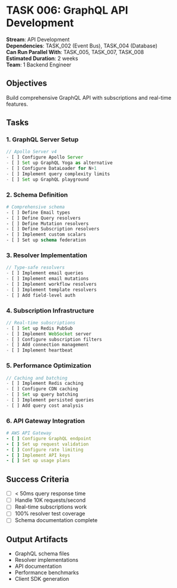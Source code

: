 # TASK 006: GraphQL API Development

**Stream**: API Development  
**Dependencies**: TASK_002 (Event Bus), TASK_004 (Database)  
**Can Run Parallel With**: TASK_005, TASK_007, TASK_008  
**Estimated Duration**: 2 weeks  
**Team**: 1 Backend Engineer

## Objectives
Build comprehensive GraphQL API with subscriptions and real-time features.

## Tasks

### 1. GraphQL Server Setup
```typescript
// Apollo Server v4
- [ ] Configure Apollo Server
- [ ] Set up GraphQL Yoga as alternative
- [ ] Configure DataLoader for N+1
- [ ] Implement query complexity limits
- [ ] Set up GraphQL playground
```

### 2. Schema Definition
```graphql
# Comprehensive schema
- [ ] Define Email types
- [ ] Define Query resolvers
- [ ] Define Mutation resolvers  
- [ ] Define Subscription resolvers
- [ ] Implement custom scalars
- [ ] Set up schema federation
```

### 3. Resolver Implementation
```typescript
// Type-safe resolvers
- [ ] Implement email queries
- [ ] Implement email mutations
- [ ] Implement workflow resolvers
- [ ] Implement template resolvers
- [ ] Add field-level auth
```

### 4. Subscription Infrastructure
```typescript
// Real-time subscriptions
- [ ] Set up Redis PubSub
- [ ] Implement WebSocket server
- [ ] Configure subscription filters
- [ ] Add connection management
- [ ] Implement heartbeat
```

### 5. Performance Optimization
```typescript
// Caching and batching
- [ ] Implement Redis caching
- [ ] Configure CDN caching
- [ ] Set up query batching
- [ ] Implement persisted queries
- [ ] Add query cost analysis
```

### 6. API Gateway Integration
```yaml
# AWS API Gateway
- [ ] Configure GraphQL endpoint
- [ ] Set up request validation
- [ ] Configure rate limiting
- [ ] Implement API keys
- [ ] Set up usage plans
```

## Success Criteria
- [ ] < 50ms query response time
- [ ] Handle 10K requests/second
- [ ] Real-time subscriptions work
- [ ] 100% resolver test coverage
- [ ] Schema documentation complete

## Output Artifacts
- GraphQL schema files
- Resolver implementations
- API documentation
- Performance benchmarks
- Client SDK generation